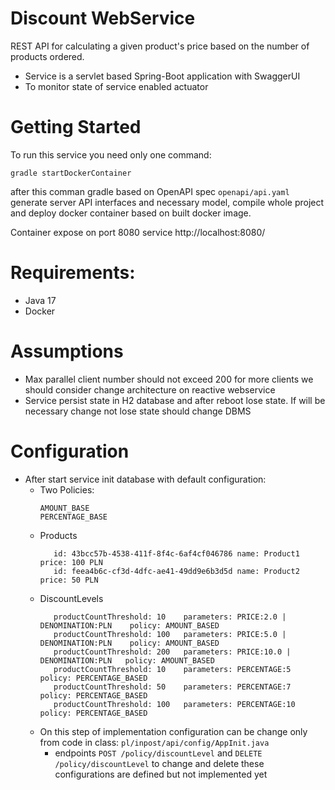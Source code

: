 # Discount WebService
REST API for calculating a given product's price based on the number of products ordered.
- Service is a servlet based Spring-Boot application with SwaggerUI
- To monitor state of service enabled actuator

# Getting Started

To run this service you need only one command:

`gradle startDockerContainer`

after this comman gradle based on OpenAPI spec `openapi/api.yaml` generate server API interfaces and necessary model, compile whole project and deploy docker container based on built docker image.

Container expose on port 8080 service http://localhost:8080/

# Requirements:

- Java  17
- Docker

# Assumptions

- Max parallel client number should not exceed 200 for more clients we should consider change architecture on reactive webservice
- Service persist state in H2 database and after reboot lose state. If will be necessary change not lose state should change DBMS

# Configuration

- After start service init database with default configuration:
  - Two Policies:
    ```
    AMOUNT_BASE
    PERCENTAGE_BASE
    ```
  - Products
    ```
       id: 43bcc57b-4538-411f-8f4c-6af4cf046786	name: Product1	price: 100 PLN
       id: feea4b6c-cf3d-4dfc-ae41-49dd9e6b3d5d	name: Product2	price: 50 PLN
    ```
  - DiscountLevels
    ```
       productCountThreshold: 10	parameters: PRICE:2.0 | DENOMINATION:PLN	policy: AMOUNT_BASED
       productCountThreshold: 100	parameters: PRICE:5.0 | DENOMINATION:PLN	policy: AMOUNT_BASED
       productCountThreshold: 200	parameters: PRICE:10.0 | DENOMINATION:PLN	policy: AMOUNT_BASED
       productCountThreshold: 10	parameters: PERCENTAGE:5	policy: PERCENTAGE_BASED
       productCountThreshold: 50	parameters: PERCENTAGE:7	policy: PERCENTAGE_BASED
       productCountThreshold: 100	parameters: PERCENTAGE:10	policy: PERCENTAGE_BASED 
      ```
  - On this step of implementation configuration can be change only from code in class: `pl/inpost/api/config/AppInit.java`
    - endpoints `POST /policy/discountLevel` and `DELETE /policy/discountLevel` to change and delete these configurations are defined but not implemented yet
  